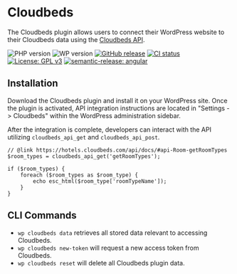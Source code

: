 # Cloudbeds

The Cloudbeds plugin allows users to connect their WordPress website to their Cloudbeds data using the [Cloudbeds API](https://www.cloudbeds.com/features/api/).

![PHP version](https://img.shields.io/badge/PHP-7.4+-4F5B93.svg?logo=php)
![WP version](https://img.shields.io/badge/WordPress-6.0+-0073aa.svg?&logo=wordpress)
[![GitHub release](https://img.shields.io/github/v/release/MGPelloni/cloudbeds.svg?logo=github)](https://github.com/MGPelloni/cloudbeds/releases/latest)
[![CI status](https://github.com/MGPelloni/cloudbeds/actions/workflows/ci.yml/badge.svg)](https://github.com/MGPelloni/cloudbeds/actions/workflows/ci.yml)
[![License: GPL v3](https://img.shields.io/badge/License-GPLv3-blue.svg)](https://www.gnu.org/licenses/gpl-3.0)
[![semantic-release: angular](https://img.shields.io/badge/semantic--release-angular-e10079?logo=semantic-release)](https://github.com/angular/angular/blob/main/CONTRIBUTING.md#-commit-message-format)

## Installation

Download the Cloudbeds plugin and install it on your WordPress site. Once the plugin is activated, API integration instructions are located in "Settings -> Cloudbeds" within the WordPress administration sidebar.

After the integration is complete, developers can interact with the API utilizing `cloudbeds_api_get` and `cloudbeds_api_post`.

```
// @link https://hotels.cloudbeds.com/api/docs/#api-Room-getRoomTypes
$room_types = cloudbeds_api_get('getRoomTypes');

if ($room_types) {
    foreach ($room_types as $room_type) {
        echo esc_html($room_type['roomTypeName']);
    }
}
```

## CLI Commands

- `wp cloudbeds data` retrieves all stored data relevant to accessing Cloudbeds. 
- `wp cloudbeds new-token` will request a new access token from Cloudbeds.
- `wp cloudbeds reset` will delete all Cloudbeds plugin data.